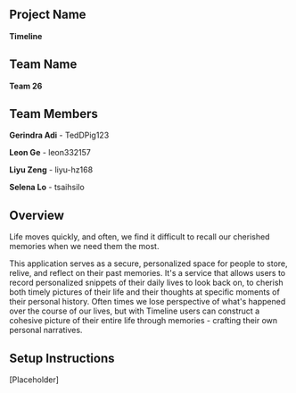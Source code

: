 ## Project Name

**Timeline**


## Team Name

**Team 26**


## Team Members

**Gerindra Adi** - TedDPig123

**Leon Ge** - leon332157

**Liyu Zeng** - liyu-hz168

**Selena Lo** - tsaihsilo


## Overview

Life moves quickly, and often, we find it difficult to recall our cherished memories when we need them the most.

This application serves as a secure, personalized space for people to store, relive, and reflect on their past memories. It's a service that allows users to record personalized snippets of their daily lives to look back on, to cherish both timely pictures of their life and their thoughts at specific moments of their personal history. Often times we lose perspective of what's happened over the course of our lives, but with Timeline users can construct a cohesive picture of their entire life through memories - crafting their own personal narratives.


## Setup Instructions

[Placeholder]
